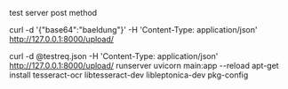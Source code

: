 test server post method 

curl -d '{"base64":"baeldung"}' -H 'Content-Type: application/json' http://127.0.0.1:8000/upload/




curl -d @testreq.json -H 'Content-Type: application/json' http://127.0.0.1:8000/upload/
runserver uvicorn main:app --reload
apt-get install tesseract-ocr libtesseract-dev libleptonica-dev pkg-config